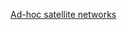 [Ad-hoc satellite networks](https://ieeexplore-ieee-org.zorac.aub.aau.dk/stamp/stamp.jsp?tp=&arnumber=9527597)
